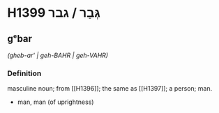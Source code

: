 # H1399 גְּבַר / גבר

## gᵉbar

_(gheb-ar' | ɡeh-BAHR | ɡeh-VAHR)_

### Definition

masculine noun; from [[H1396]]; the same as [[H1397]]; a person; man.

- man, man (of uprightness)
